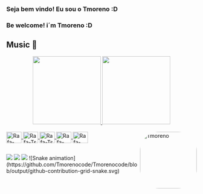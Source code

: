 ### Seja bem vindo! Eu sou o Tmoreno :D
### Be welcome! i´m Tmoreno :D
## Music 🖤


<div align="center">
  <a href="https://github.com/Tmorenocode">
  <img height="180em" src="https://github-readme-stats.vercel.app/api?username=Tmorenocode&show_icons=true&theme=dark&include_all_commits=true&count_private=true"/>
  <img height="180em" src="https://github-readme-stats.vercel.app/api/top-langs/?username=Tmorenocode&layout=compact&langs_count=7&theme=dark"/>
</div>
  
  <div style="display: inline_block"><br>
   <img align="center" alt="Rafa-HTML" height="30" width="40" src="https://cdn.jsdelivr.net/gh/devicons/devicon/icons/jupyter/jupyter-original-wordmark.svg">
  <img align="center" alt="Rafa-Ts" height="30" width="40" src="https://cdn.jsdelivr.net/gh/devicons/devicon/icons/python/python-original.svg">
  <img align="center" alt="Rafa-Ts" height="30" width="40" src="https://cdn.jsdelivr.net/gh/devicons/devicon/icons/selenium/selenium-original.svg">
  <img align="center" alt="Rafa-HTML" height="30" width="40" src="https://cdn.jsdelivr.net/gh/devicons/devicon/icons/pandas/pandas-original.svg">
  <img align="center" alt="Rafa-CSS" height="30" width="40" src="https://cdn.jsdelivr.net/gh/devicons/devicon/icons/numpy/numpy-original.svg">
    <img align="right" alt="Tmoreno" height="150" style="border-radius:50px;" 
    src="https://i.pinimg.com/564x/d5/62/d4/d562d4205927c8d1ca5eed0adcaaa25d.jpg">
</div>
  
</div>
  
  ##
 
<div>
  <a href = "mailto:taylannovaes@gmail.com"><img src="https://img.shields.io/badge/-Gmail-%23333?style=for-the-badge&logo=gmail&logoColor=dark" target="_blank"></a>
  <a href="https://www.instagram.com/taylannovais/" target="_blank"><img src="https://img.shields.io/badge/Instagram-E4405F?style=for-the-badge&logo=instagram&logoColor=black" target="_blank"></a>
  <a href="https://www.linkedin.com/in/taylan-novais-moreno-590072214/" target="_blank"><img src="https://img.shields.io/badge/-LinkedIn-%230077B5?style=for-the-badge&logo=linkedin&logoColor=black" target="_blank"></a> 
  ![Snake animation](https://github.com/Tmorenocode/Tmorenocode/blob/output/github-contribution-grid-snake.svg)
